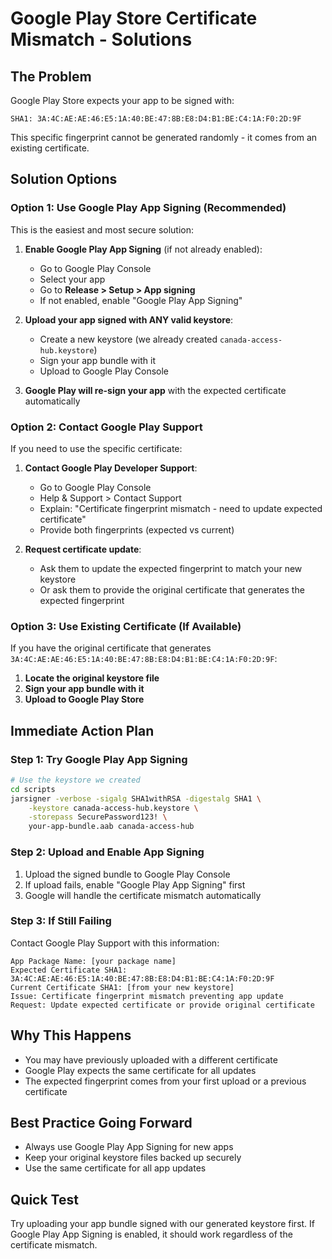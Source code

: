 # Google Play Store Certificate Mismatch - Solutions

## The Problem
Google Play Store expects your app to be signed with:
```
SHA1: 3A:4C:AE:AE:46:E5:1A:40:BE:47:8B:E8:D4:B1:BE:C4:1A:F0:2D:9F
```

This specific fingerprint cannot be generated randomly - it comes from an existing certificate.

## Solution Options

### Option 1: Use Google Play App Signing (Recommended)
This is the easiest and most secure solution:

1. **Enable Google Play App Signing** (if not already enabled):
   - Go to Google Play Console
   - Select your app
   - Go to **Release > Setup > App signing**
   - If not enabled, enable "Google Play App Signing"

2. **Upload your app signed with ANY valid keystore**:
   - Create a new keystore (we already created `canada-access-hub.keystore`)
   - Sign your app bundle with it
   - Upload to Google Play Console

3. **Google Play will re-sign your app** with the expected certificate automatically

### Option 2: Contact Google Play Support
If you need to use the specific certificate:

1. **Contact Google Play Developer Support**:
   - Go to Google Play Console
   - Help & Support > Contact Support
   - Explain: "Certificate fingerprint mismatch - need to update expected certificate"
   - Provide both fingerprints (expected vs current)

2. **Request certificate update**:
   - Ask them to update the expected fingerprint to match your new keystore
   - Or ask them to provide the original certificate that generates the expected fingerprint

### Option 3: Use Existing Certificate (If Available)
If you have the original certificate that generates `3A:4C:AE:AE:46:E5:1A:40:BE:47:8B:E8:D4:B1:BE:C4:1A:F0:2D:9F`:

1. **Locate the original keystore file**
2. **Sign your app bundle with it**
3. **Upload to Google Play Store**

## Immediate Action Plan

### Step 1: Try Google Play App Signing
```bash
# Use the keystore we created
cd scripts
jarsigner -verbose -sigalg SHA1withRSA -digestalg SHA1 \
    -keystore canada-access-hub.keystore \
    -storepass SecurePassword123! \
    your-app-bundle.aab canada-access-hub
```

### Step 2: Upload and Enable App Signing
1. Upload the signed bundle to Google Play Console
2. If upload fails, enable "Google Play App Signing" first
3. Google will handle the certificate mismatch automatically

### Step 3: If Still Failing
Contact Google Play Support with this information:
```
App Package Name: [your package name]
Expected Certificate SHA1: 3A:4C:AE:AE:46:E5:1A:40:BE:47:8B:E8:D4:B1:BE:C4:1A:F0:2D:9F
Current Certificate SHA1: [from your new keystore]
Issue: Certificate fingerprint mismatch preventing app update
Request: Update expected certificate or provide original certificate
```

## Why This Happens
- You may have previously uploaded with a different certificate
- Google Play expects the same certificate for all updates
- The expected fingerprint comes from your first upload or a previous certificate

## Best Practice Going Forward
- Always use Google Play App Signing for new apps
- Keep your original keystore files backed up securely
- Use the same certificate for all app updates

## Quick Test
Try uploading your app bundle signed with our generated keystore first. If Google Play App Signing is enabled, it should work regardless of the certificate mismatch.